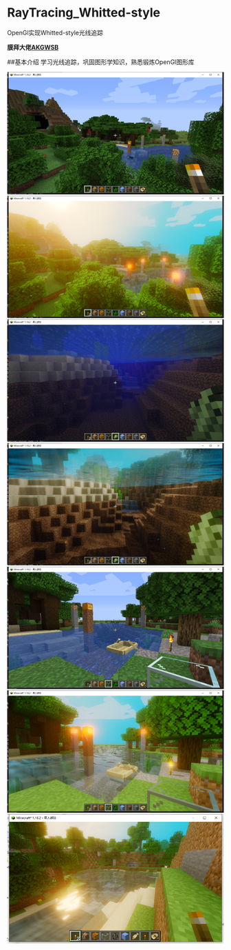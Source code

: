 # RayTracing_Whitted-style
OpenGl实现Whitted-style光线追踪

**膜拜大佬[AKGWSB](https://github.com/AKGWSB/Hello-Minecraft-Shaders)**



##基本介绍
学习光线追踪，巩固图形学知识，熟悉锻炼OpenGl图形库

![image](https://github.com/quan224/Minecraft_Hello_World/blob/main/image/1.png)
![image](https://github.com/quan224/Minecraft_Hello_World/blob/main/image/2.png)
![image](https://github.com/quan224/Minecraft_Hello_World/blob/main/image/5.png)
![image](https://github.com/quan224/Minecraft_Hello_World/blob/main/image/3.png)
![image](https://github.com/quan224/Minecraft_Hello_World/blob/main/image/4.png)
![image](https://github.com/quan224/Minecraft_Hello_World/blob/main/image/6.png)
![image](https://github.com/quan224/Minecraft_Hello_World/blob/main/image/7.png)

